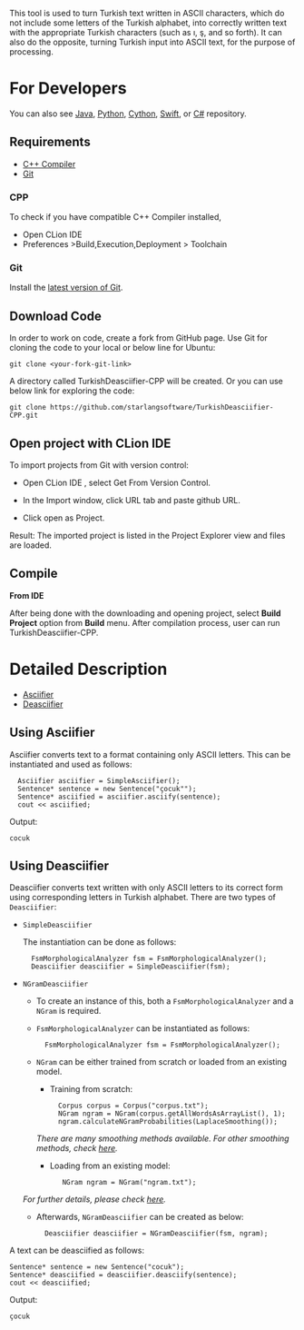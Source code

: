 This tool is used to turn Turkish text written in ASCII characters, which do not include some letters of the Turkish alphabet, into correctly written text with the appropriate Turkish characters (such as ı, ş, and so forth). It can also do the opposite, turning Turkish input into ASCII text, for the purpose of processing.

For Developers
============

You can also see [Java](https://github.com/starlangsoftware/TurkishDeasciifier), [Python](https://github.com/starlangsoftware/TurkishDeasciifier-Py), [Cython](https://github.com/starlangsoftware/TurkishDeasciifier-Cy), [Swift](https://github.com/starlangsoftware/TurkishDeasciifier-Swift), or [C#](https://github.com/starlangsoftware/TurkishDeasciifier-CS) repository.

## Requirements

* [C++ Compiler](#cpp)
* [Git](#git)


### CPP
To check if you have compatible C++ Compiler installed,
* Open CLion IDE 
* Preferences >Build,Execution,Deployment > Toolchain  

### Git

Install the [latest version of Git](https://git-scm.com/book/en/v2/Getting-Started-Installing-Git).

## Download Code

In order to work on code, create a fork from GitHub page. 
Use Git for cloning the code to your local or below line for Ubuntu:

	git clone <your-fork-git-link>

A directory called TurkishDeasciifier-CPP will be created. Or you can use below link for exploring the code:

	git clone https://github.com/starlangsoftware/TurkishDeasciifier-CPP.git

## Open project with CLion IDE

To import projects from Git with version control:

* Open CLion IDE , select Get From Version Control.

* In the Import window, click URL tab and paste github URL.

* Click open as Project.

Result: The imported project is listed in the Project Explorer view and files are loaded.


## Compile

**From IDE**

After being done with the downloading and opening project, select **Build Project** option from **Build** menu. After compilation process, user can run TurkishDeasciifier-CPP.

Detailed Description
============

+ [Asciifier](#using-asciifier)
+ [Deasciifier](#using-deasciifier)

## Using Asciifier

Asciifier converts text to a format containing only ASCII letters. This can be instantiated and used as follows:

      Asciifier asciifier = SimpleAsciifier();
      Sentence* sentence = new Sentence("çocuk"");
      Sentence* asciified = asciifier.asciify(sentence);
      cout << asciified;

Output:
    
    cocuk      

## Using Deasciifier

Deasciifier converts text written with only ASCII letters to its correct form using corresponding letters in Turkish alphabet. There are two types of `Deasciifier`:


* `SimpleDeasciifier`

    The instantiation can be done as follows:  
    
        FsmMorphologicalAnalyzer fsm = FsmMorphologicalAnalyzer();
        Deasciifier deasciifier = SimpleDeasciifier(fsm);
     
* `NGramDeasciifier`
    
    * To create an instance of this, both a `FsmMorphologicalAnalyzer` and a `NGram` is required. 
    
    * `FsmMorphologicalAnalyzer` can be instantiated as follows:
        
            FsmMorphologicalAnalyzer fsm = FsmMorphologicalAnalyzer();
    
    * `NGram` can be either trained from scratch or loaded from an existing model.
        
        * Training from scratch:
                
                Corpus corpus = Corpus("corpus.txt"); 
                NGram ngram = NGram(corpus.getAllWordsAsArrayList(), 1);
                ngram.calculateNGramProbabilities(LaplaceSmoothing());
                
        *There are many smoothing methods available. For other smoothing methods, check [here](https://github.com/olcaytaner/NGram).*       
        * Loading from an existing model:
     
                 NGram ngram = NGram("ngram.txt");

	*For further details, please check [here](https://github.com/starlangsoftware/NGram).*        
            
    * Afterwards, `NGramDeasciifier` can be created as below:
        
            Deasciifier deasciifier = NGramDeasciifier(fsm, ngram);
     
A text can be deasciified as follows:
     
    Sentence* sentence = new Sentence("cocuk");
    Sentence* deasciified = deasciifier.deasciify(sentence);
    cout << deasciified;
    
Output:

    çocuk
